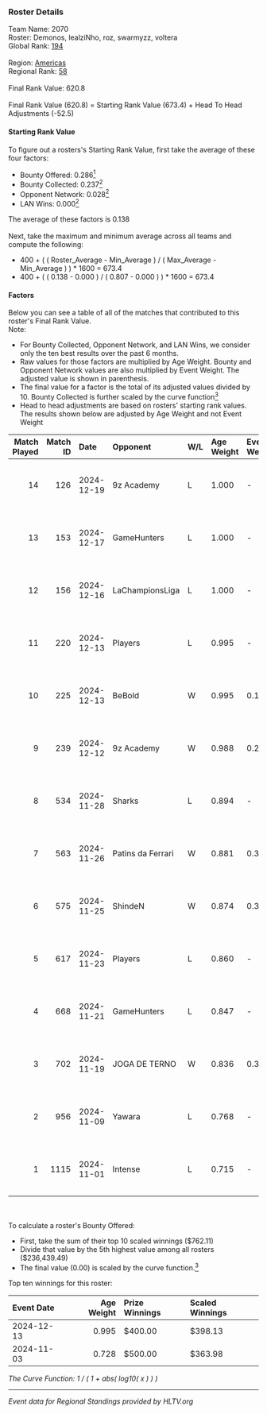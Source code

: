 ### Roster Details<br />
Team Name: 2070<br />
Roster: Demonos, lealziNho, roz, swarmyzz, voltera<br />
Global Rank: [194](../../standings_global_2025_01_13.md)<br />
<br />
Region: [Americas]( ../../standings_americas_2025_01_13.md)<br />
Regional Rank: [58]( ../../standings_americas_2025_01_13.md)<br />
<br />
Final Rank Value:  620.8<br />
<br />
Final Rank Value (620.8) = Starting Rank Value (673.4) + Head To Head Adjustments (-52.5)<br />

#### Starting Rank Value<br />
To figure out a rosters's Starting Rank Value, first take the average of these four factors:<br />
- Bounty Offered: 0.286[<sup>1</sup>](#table2)
- Bounty Collected: 0.237[<sup>2</sup>](#table1)
- Opponent Network: 0.028[<sup>2</sup>](#table1)
- LAN Wins: 0.000[<sup>2</sup>](#table1)

The average of these factors is 0.138<br />
<br />
Next, take the maximum and minimum average across all teams and compute the following:<br />
- 400 + ( ( Roster_Average - Min_Average ) / ( Max_Average - Min_Average ) ) * 1600 = 673.4
- 400 + ( ( 0.138 - 0.000 ) / ( 0.807 - 0.000 ) ) * 1600 = 673.4


#### Factors<br />
Below you can see a table of all of the matches that contributed to this roster's Final Rank Value.<br />
Note:<br />

- For Bounty Collected, Opponent Network, and LAN Wins, we consider only the ten best results over the past 6 months.
- Raw values for those factors are multiplied by Age Weight. Bounty and Opponent Network values are also multiplied by Event Weight. The adjusted value is shown in parenthesis.
- The final value for a factor is the total of its adjusted values divided by 10. Bounty Collected is further scaled by the curve function[<sup>3</sup>](#curveFunction)
- Head to head adjustments are based on rosters' starting rank values. The results shown below are adjusted by Age Weight and not Event Weight
<span id="table1"></span><br />


| Match Played | Match ID | Date       | Opponent          | W/L | Age Weight | Event Weight | Bounty Collected | Opponent Network | LAN Wins  | H2H Adj. | Roster                                     |
| -: | -: | :- | :- | :- | :- | :- | :- | :- | :- | -: | :- |
|           14 |      126 | 2024-12-19 | 9z Academy        | L   | 1.000      | -            | -                | -                | -         |   -20.24 | Demonos, lealziNho, roz, swarmyzz, voltera |
|           13 |      153 | 2024-12-17 | GameHunters       | L   | 1.000      | -            | -                | -                | -         |   -12.63 | Demonos, lealziNho, roz, swarmyzz, voltera |
|           12 |      156 | 2024-12-16 | LaChampionsLiga   | L   | 1.000      | -            | -                | -                | -         |   -18.21 | Demonos, lealziNho, roz, swarmyzz, voltera |
|           11 |      220 | 2024-12-13 | Players           | L   | 0.995      | -            | -                | -                | -         |   -11.91 | Demonos, lealziNho, roz, swarmyzz, voltera |
|           10 |      225 | 2024-12-13 | BeBold            | W   | 0.995      | 0.143        | 0.000 (0.000)    | 0.047 (0.007)    | 0 (0.000) |     7.81 | Demonos, lealziNho, roz, swarmyzz, voltera |
|            9 |      239 | 2024-12-12 | 9z Academy        | W   | 0.988      | 0.270        | 0.000 (0.000)    | 0.258 (0.069)    | 0 (0.000) |     9.21 | Demonos, lealziNho, roz, swarmyzz, voltera |
|            8 |      534 | 2024-11-28 | Sharks            | L   | 0.894      | -            | -                | -                | -         |    -1.67 | Demonos, lealziNho, roz, swarmyzz, voltera |
|            7 |      563 | 2024-11-26 | Patins da Ferrari | W   | 0.881      | 0.371        | 0.002 (0.001)    | 0.180 (0.059)    | 0 (0.000) |    12.70 | Demonos, lealziNho, roz, swarmyzz, voltera |
|            6 |      575 | 2024-11-25 | ShindeN           | W   | 0.874      | 0.371        | 0.016 (0.005)    | 0.297 (0.096)    | 0 (0.000) |    16.14 | Demonos, lealziNho, roz, swarmyzz, voltera |
|            5 |      617 | 2024-11-23 | Players           | L   | 0.860      | -            | -                | -                | -         |   -10.53 | Demonos, lealziNho, roz, swarmyzz, voltera |
|            4 |      668 | 2024-11-21 | GameHunters       | L   | 0.847      | -            | -                | -                | -         |   -10.68 | Demonos, lealziNho, roz, swarmyzz, voltera |
|            3 |      702 | 2024-11-19 | JOGA DE TERNO     | W   | 0.836      | 0.371        | 0.000 (0.000)    | 0.147 (0.045)    | 0 (0.000) |    10.97 | Demonos, lealziNho, roz, swarmyzz, voltera |
|            2 |      956 | 2024-11-09 | Yawara            | L   | 0.768      | -            | -                | -                | -         |   -11.85 | Demonos, kln, proSHOW, roz, voltera        |
|            1 |     1115 | 2024-11-01 | Intense           | L   | 0.715      | -            | -                | -                | -         |   -11.65 | Demonos, proSHOW, roz, suNday, voltera     |

<br />
<span id="table2"></span><br />
To calculate a roster's Bounty Offered:<br />

- First, take the sum of their top 10 scaled winnings ($762.11)
- Divide that value by the 5th highest value among all rosters ($236,439.49)
- The final value (0.00) is scaled by the curve function.[<sup>3</sup>](#curveFunction)

Top ten winnings for this roster:<br />

| Event Date | Age Weight | Prize Winnings | Scaled Winnings |
| :- | -: | :- | :- |
| 2024-12-13 |      0.995 | $400.00        | $398.13         |
| 2024-11-03 |      0.728 | $500.00        | $363.98         |


<span id="curveFunction"></span>_The Curve Function: 1 / ( 1 + abs( log10( x ) ) )_<br />

---
_Event data for Regional Standings provided by HLTV.org_<br />

